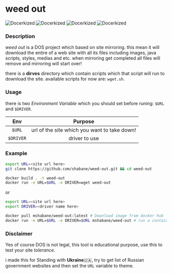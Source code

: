 # weed out

<meta property="og:image" content="https://s6.uupload.ir/files/thumb_2000_0_0_0_auto_dmfa.jpg" />

<!-- ![weed-out](https://s6.uupload.ir/files/thumb_2000_0_0_0_auto_dmfa.jpg) -->


![Docerkized](https://img.shields.io/badge/-docker-2496ED?logo=docker&logoColor=black&style=for-the-badge)
![Docerkized](https://img.shields.io/badge/-bash-E95420?logo=ubuntu&logoColor=black&style=for-the-badge)
![Docerkized](https://img.shields.io/badge/-bash-4EAA25?logo=gnubash&logoColor=black&style=for-the-badge)
![Docerkized](https://img.shields.io/badge/-Modular-313131?&style=for-the-badge)


### Description

*weed out* is a DOS project which based on site mirroring.
this mean it will download the entire of a web site with all its
files including images, java scripts, styles, medias and etc.
when mirroring get completed all files will remove and
mirroring will start over!

there is a **dirves** directory which contain scripts which that
script will run to download the site. available scripts for now are: `wget.sh`.  

### Usage

there is two *Environment Variable* which you should set before runing: `$URL` and `$DRIVER`.

|   Env |Purpose|
|:-----:|:-----:|
|`$URL` | url of the site which you want to take down!|
|`$DRIVER`| driver to use |


### Example

```bash
export URL=<site url here>
git clone https://github.com/shabane/weed-out.git && cd weed-out

docker build . -t weed-out
docker run -e URL=$URL -e DRIVER=wget weed-out
```

or


```bash
export URL=<site url here>
export DRIVER=<driver name here>

docker pull mshabane/weed-out:latest # Download image from docker hub
docker run -e URL=$URL -e DRIVER=$URL mshabane/weed-out # run a container
```

### Disclaimer

Yes of course DOS is not legal, this tool is educational purpose,
use this to test your site *tolerance*.

i made this for Standing with **Ukraine**🇺🇦, try to get list of Russian government websites
and then set the `URL` variable to theme.   